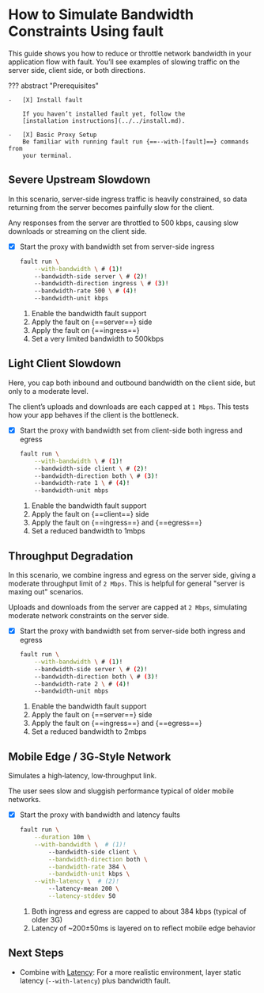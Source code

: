 # How to Simulate Bandwidth Constraints Using fault

This guide shows you how to reduce or throttle network bandwidth in your
application flow with fault. You’ll see examples of slowing traffic on the
server side, client side, or both directions.

??? abstract "Prerequisites"

    -   [X] Install fault

        If you haven’t installed fault yet, follow the
        [installation instructions](../../install.md).

    -   [X] Basic Proxy Setup
        Be familiar with running fault run {==--with-[fault]==} commands from
        your terminal.

## Severe Upstream Slowdown

In this scenario, server-side ingress traffic is heavily constrained, so data
returning from the server becomes painfully slow for the client.

Any responses from the server are throttled to 500 kbps, causing slow downloads
or streaming on the client side.

-   [X] Start the proxy with bandwidth set from server-side ingress

    ```bash
    fault run \
        --with-bandwidth \ # (1)!
        --bandwidth-side server \ # (2)!
        --bandwidth-direction ingress \ # (3)!
        --bandwidth-rate 500 \ # (4)!
        --bandwidth-unit kbps
    ```

    1.  Enable the bandwidth fault support
    2.  Apply the fault on {==server==} side
    3.  Apply the fault on {==ingress==}
    4.  Set a very limited bandwidth to 500kbps

## Light Client Slowdown

Here, you cap both inbound and outbound bandwidth on the client side, but only
to a moderate level.

The client’s uploads and downloads are each capped at `1 Mbps`. This tests how
your app behaves if the client is the bottleneck.

-   [X] Start the proxy with bandwidth set from client-side both ingress and egress

    ```bash
    fault run \
        --with-bandwidth \ # (1)!
        --bandwidth-side client \ # (2)!
        --bandwidth-direction both \ # (3)!
        --bandwidth-rate 1 \ # (4)!
        --bandwidth-unit mbps
    ```

    1.  Enable the bandwidth fault support
    2.  Apply the fault on {==client==} side
    3.  Apply the fault on {==ingress==} and {==egress==}
    4.  Set a reduced bandwidth to 1mbps

## Throughput Degradation

In this scenario, we combine ingress and egress on the server side, giving a
moderate throughput limit of `2 Mbps`. This is helpful for general
"server is maxing out" scenarios.

Uploads and downloads from the server are capped at `2 Mbps`, simulating
moderate network constraints on the server side.

-   [X] Start the proxy with bandwidth set from server-side both ingress and egress

    ```bash
    fault run \
        --with-bandwidth \ # (1)!
        --bandwidth-side server \ # (2)!
        --bandwidth-direction both \ # (3)!
        --bandwidth-rate 2 \ # (4)!
        --bandwidth-unit mbps
    ```

    1.  Enable the bandwidth fault support
    2.  Apply the fault on {==server==} side
    3.  Apply the fault on {==ingress==} and {==egress==}
    4.  Set a reduced bandwidth to 2mbps

## Mobile Edge / 3G‐Style Network

Simulates a high‐latency, low‐throughput link.

The user sees slow and sluggish performance typical of older mobile networks.

-   [X] Start the proxy with bandwidth and latency faults

    ```bash
    fault run \
        --duration 10m \
        --with-bandwidth \  # (1)!
            --bandwidth-side client \
            --bandwidth-direction both \
            --bandwidth-rate 384 \
            --bandwidth-unit kbps \
        --with-latency \  # (2)!
            --latency-mean 200 \
            --latency-stddev 50
    ```

    1. Both ingress and egress are capped to about 384 kbps (typical of older 3G)
    2. Latency of ~200±50ms is layered on to reflect mobile edge behavior

## Next Steps

- Combine with [Latency](./configure-latency.md): For a more realistic
  environment, layer static latency (`--with-latency`) plus bandwidth fault.
